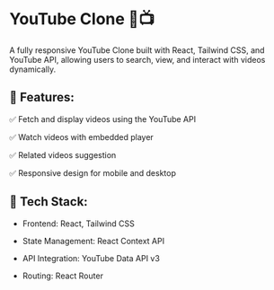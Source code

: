 # YouTube Clone 🎥📺

A fully responsive YouTube Clone built with React, Tailwind CSS, and YouTube API, allowing users to search, view, and interact with videos dynamically.


##  🔹 Features:

✅ Fetch and display videos using the YouTube API

✅ Watch videos with embedded player

✅ Related videos suggestion

✅ Responsive design for mobile and desktop


## 🔧 Tech Stack:

* Frontend: React, Tailwind CSS

* State Management: React Context API 

* API Integration: YouTube Data API v3

* Routing: React Router
